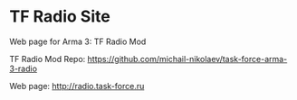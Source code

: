 TF Radio Site
=============

Web page for Arma 3: TF Radio Mod

TF Radio Mod Repo:
https://github.com/michail-nikolaev/task-force-arma-3-radio

Web page:
http://radio.task-force.ru

